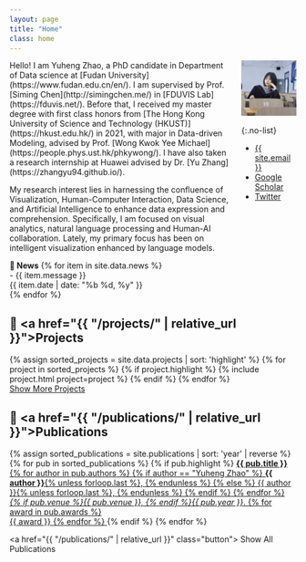 ```yaml
---
layout: page
title: "Home"
class: home
---
```


<!-- # Hi, I'm Yuheng Zhao -->

<div class="columns" markdown="1">

<div class="intro" markdown="1">
Hello! I am Yuheng Zhao, a PhD candidate in Department of Data science at [Fudan University](https://www.fudan.edu.cn/en/). I am supervised by Prof. [Siming Chen](http://simingchen.me/) in [FDUVIS Lab](https://fduvis.net/). Before that, I received my master degree with first class honors from [The Hong Kong University of Science and Technology (HKUST)](https://hkust.edu.hk/) in 2021, with major in Data-driven Modeling, advised by Prof. [Wong Kwok Yee Michael](https://people.phys.ust.hk/phkywong/). I have also taken a research internship at Huawei advised by Dr. [Yu Zhang](https://zhangyu94.github.io/).

My research interest lies in harnessing the confluence of Visualization, Human-Computer Interaction, Data
            Science, and Artificial Intelligence to enhance data expression and comprehension. Specifically, I am
            focused on visual analytics, natural language processing and Human-AI collaboration. Lately, my primary focus has been on intelligent visualization enhanced by language models.

<div class="news-section">
  <b>💬 News</b>
  {% for item in site.data.news %}
    <div class="news-item">
      <div class="news-content">- {{ item.message }}</div>
      <span class="time-span"><time datetime="{{ item.date | date: "%Y-%m-%d" }}">{{ item.date | date: "%b %d, %y" }}</time></span>
    </div>
  {% endfor %}
</div>

</div>

<div class="me" markdown="1">
<picture>
  <source srcset='/images/yuheng.webp' type='image/webp' />
  <img
    src='/images/yuheng.jpg'
    alt='Yuheng Zhao'>
</picture>

{:.no-list}
* <a href="mailto:{{ site.email }}"> <i class="fas fa-envelope"></i> {{ site.email }}</a>
* <a href="https://scholar.google.com/citations?user=aK_a-JoAAAAJ&hl=en"> <i class="fas fa-fw fa-graduation-cap"></i> Google Scholar</a> 
* <a href="https://twitter.com/YuhengZhao_"><i class="fab fa-twitter"></i> Twitter</a>

</div>


</div>

## 🍒 <a href="{{ "/projects/" | relative_url }}">Projects</a>

<div class="featured-projects">
  {% assign sorted_projects = site.data.projects | sort: 'highlight' %}
  {% for project in sorted_projects %}
    {% if project.highlight %}
      {% include project.html project=project %}
    {% endif %}
  {% endfor %}
</div>
<a href="{{ "/projects/" | relative_url }}" class="button">
  <i class="fas fa-chevron-circle-right"></i>
  Show More Projects
</a>

## 📖 <a href="{{ "/publications/" | relative_url }}">Publications</a>

<div class="featured-publications">
  {% assign sorted_publications = site.publications | sort: 'year' | reverse %}
  {% for pub in sorted_publications %}
    {% if pub.highlight %}
      <a href="{{ pub.pdf }}" class="publication">
        <strong>{{ pub.title }}</strong>
        <br>
        <span class="authors">
          {% for author in pub.authors %}
            {% if author == "Yuheng Zhao" %}
              <strong><u>{{ author }}</u></strong>{% unless forloop.last %}, {% endunless %}
            {% else %}
              {{ author }}{% unless forloop.last %}, {% endunless %}
            {% endif %}
          {% endfor %}
        </span>
        <br><i>{% if pub.venue %}{{ pub.venue }}, {% endif %}{{ pub.year }}</i>.
        {% for award in pub.awards %}
          <br/>
          <span class="award">
            <i class="fas fa-{% if award == "Best Paper Award" %}trophy{% else %}award{% endif %}" aria-hidden="true"></i>
            {{ award }}
          </span>
        {% endfor %}
      </a>
    {% endif %}
  {% endfor %}
</div>

<!-- <div class="featured-publications">
  {% assign sorted_publications = site.publications | sort: 'year' | reverse %}
  {% for pub in sorted_publications %}
    {% if pub.highlight %}
      <a href="{{ pub.pdf }}" class="publication">
        <strong>{{ pub.title }}</strong>
        <br><span class="authors">{% for author in pub.authors %}{{ author }}{% unless forloop.last %}, {% endunless %}{% endfor %}</span>.
        <br><i>{% if pub.venue %}{{ pub.venue }}, {% endif %}{{ pub.year }}</i>.
        {% for award in pub.awards %}<br/><span class="award"><i class="fas fa-{% if award == "Best Paper Award" %}trophy{% else %}award{% endif %}" aria-hidden="true"></i> {{ award }}</span>{% endfor %}
      </a>
    {% endif %}
  {% endfor %}
</div> -->

<a href="{{ "/publications/" | relative_url }}" class="button">
  <i class="fas fa-chevron-circle-right"></i>
  Show All Publications
</a>
